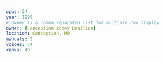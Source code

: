 ```yaml
---
opus: 24
year: 1999
# owner is a comma separated list for multiple row display
owner: [Conception Abbey Basilica]
location: Conception, MO
manuals: 3
voices: 34
ranks: 40
---
```

